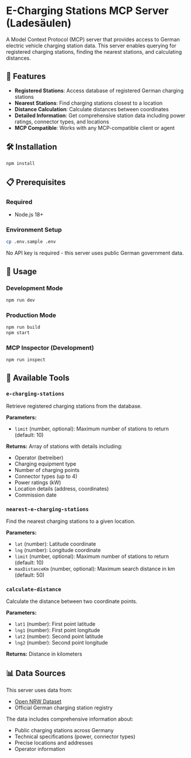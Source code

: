 
# E-Charging Stations MCP Server (Ladesäulen)

A Model Context Protocol (MCP) server that provides access to German electric vehicle charging station data. This server enables querying for registered charging stations, finding the nearest stations, and calculating distances.

## 🚀 Features

- **Registered Stations**: Access database of registered German charging stations
- **Nearest Stations**: Find charging stations closest to a location
- **Distance Calculation**: Calculate distances between coordinates
- **Detailed Information**: Get comprehensive station data including power ratings, connector types, and locations
- **MCP Compatible**: Works with any MCP-compatible client or agent

## 🛠️ Installation

```bash
npm install
```

## 📋 Prerequisites

### Required

- Node.js 18+

### Environment Setup

```bash
cp .env.sample .env
```

No API key is required - this server uses public German government data.

## 🚀 Usage

### Development Mode
```bash
npm run dev
```

### Production Mode
```bash
npm run build
npm start
```

### MCP Inspector (Development)
```bash
npm run inspect
```

## 🔧 Available Tools

### `e-charging-stations`
Retrieve registered charging stations from the database.

**Parameters:**
- `limit` (number, optional): Maximum number of stations to return (default: 10)

**Returns:** Array of stations with details including:
- Operator (betreiber)
- Charging equipment type
- Number of charging points
- Connector types (up to 4)
- Power ratings (kW)
- Location details (address, coordinates)
- Commission date

### `nearest-e-charging-stations`
Find the nearest charging stations to a given location.

**Parameters:**
- `lat` (number): Latitude coordinate
- `lng` (number): Longitude coordinate
- `limit` (number, optional): Maximum number of stations to return (default: 10)
- `maxDistanceKm` (number, optional): Maximum search distance in km (default: 50)

### `calculate-distance`
Calculate the distance between two coordinate points.

**Parameters:**
- `lat1` (number): First point latitude
- `lng1` (number): First point longitude
- `lat2` (number): Second point latitude
- `lng2` (number): Second point longitude

**Returns:** Distance in kilometers

## 📊 Data Sources

This server uses data from:
- [Open NRW Dataset](https://open.nrw/dataset/deutschland-e-ladesaulen-ne)
- Official German charging station registry

The data includes comprehensive information about:
- Public charging stations across Germany
- Technical specifications (power, connector types)
- Precise locations and addresses
- Operator information
